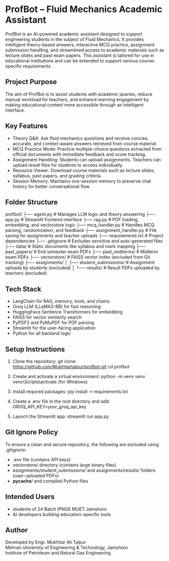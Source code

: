 # ProfBot – Fluid Mechanics Academic Assistant

ProfBot is an AI-powered academic assistant designed to support engineering students in the subject of Fluid Mechanics. It provides intelligent theory-based answers, interactive MCQ practice, assignment submission handling, and streamlined access to academic materials such as lecture slides and past exam papers. This assistant is tailored for use in educational institutions and can be extended to support various course-specific requirements.

## Project Purpose

The aim of ProfBot is to assist students with academic queries, reduce manual workload for teachers, and enhance learning engagement by making educational content more accessible through an intelligent interface.

## Key Features

- Theory Q&A: Ask fluid mechanics questions and receive concise, accurate, and context-aware answers retrieved from course material.
- MCQ Practice Mode: Practice multiple-choice questions extracted from official documents with immediate feedback and score tracking.
- Assignment Handling: Students can upload assignments. Teachers can upload result files for students to access individually.
- Resource Viewer: Download course materials such as lecture slides, syllabus, past papers, and grading criteria.
- Session Memory: Maintains one-session memory to preserve chat history for better conversational flow.

## Folder Structure

profbot/
├── agent.py                  # Manages LLM logic and theory answering
├── app.py                    # Streamlit frontend interface
├── rag.py                    # PDF loading, embedding, and vectorstore logic
├── mcq_handler.py            # Handles MCQ parsing, randomization, and feedback
├── assignment_handler.py     # File saving for assignments and teacher uploads
├── requirements.txt          # Project dependencies
├── .gitignore                # Excludes sensitive and auto-generated files
├── data/                     # Static documents like syllabus and mark mapping
├── past_papers/              # End semester exam PDFs
├── past_midterms/            # Midterm exam PDFs
├── vectorstore/              # FAISS vector index (excluded from Git tracking)
├── assignments/
│   ├── student_submissions/  # Assignment uploads by students (excluded)
│   └── results/              # Result PDFs uploaded by teachers (excluded)

## Tech Stack

- LangChain for RAG, memory, tools, and chains
- Groq LLM (LLaMA3-8B) for fast reasoning
- HuggingFace Sentence Transformers for embedding
- FAISS for vector similarity search
- PyPDF2 and PyMuPDF for PDF parsing
- Streamlit for the user-facing application
- Python for all backend logic

## Setup Instructions

1. Clone the repository:
   git clone https://github.com/Mukhtiartalpur/profbot.git
   cd profbot

2. Create and activate a virtual environment:
   python -m venv venv
   venv\Scripts\activate   (for Windows)

3. Install required packages:
   pip install -r requirements.txt

4. Create a .env file in the root directory and add:
   GROQ_API_KEY=your_groq_api_key

5. Launch the Streamlit app:
   streamlit run app.py

## Git Ignore Policy

To ensure a clean and secure repository, the following are excluded using .gitignore:
- .env file (contains API keys)
- vectorstore/ directory (contains large binary files)
- assignments/student_submissions/ and assignments/results/ folders (user-uploaded PDFs)
- __pycache__/ and compiled Python files

## Intended Users

- students of 24 Batch IPNGE MUET Jamshoro
- AI developers building education-specific tools

## Author 

Developed by Engr. Mukhtiar Ali Talpur  
Mehran University of Engineering & Technology, Jamshoro  
Institute  of Petroleum and Natural Gas Engineering
